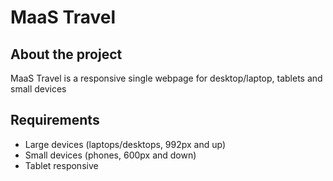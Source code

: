 # MaaS Travel

## About the project

MaaS Travel is a responsive single webpage for desktop/laptop, tablets and small devices

## Requirements

- Large devices (laptops/desktops, 992px and up)
- Small devices (phones, 600px and down)
- Tablet responsive
